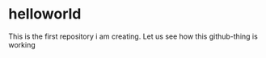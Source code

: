 # helloworld
This is the first repository i am creating. Let us see how this github-thing is working

